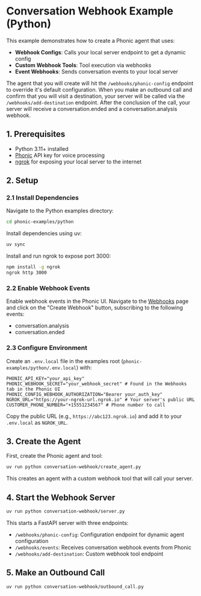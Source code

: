 # Conversation Webhook Example (Python)

This example demonstrates how to create a Phonic agent that uses:

- **Webhook Configs**: Calls your local server endpoint to get a dynamic config
- **Custom Webhook Tools**: Tool execution via webhooks  
- **Event Webhooks**: Sends conversation events to your local server

The agent that you will create will hit the `/webhooks/phonic-config` endpoint to override it's default configuration. When you make an outbound call and confirm that you will visit a destination, your server will be called via the `/webhooks/add-destination` endpoint. After the conclusion of the call, your server will receive a conversation.ended and a conversation.analysis webhook.

## 1. Prerequisites

- Python 3.11+ installed
- [Phonic](https://phonic.co) API key for voice processing
- [ngrok](https://ngrok.com) for exposing your local server to the internet

## 2. Setup

### 2.1 Install Dependencies

Navigate to the Python examples directory:

```bash
cd phonic-examples/python
```

Install dependencies using uv:

```bash
uv sync
```

Install and run ngrok to expose port 3000:

```bash
npm install -g ngrok
ngrok http 3000
```

### 2.2 Enable Webhook Events

Enable webhook events in the Phonic UI. Navigate to the [Webhooks](https://phonic.co/webhooks) page and click on the "Create Webhook" button, subscribing to the following events:

- conversation.analysis
- conversation.ended

### 2.3 Configure Environment

Create an `.env.local` file in the examples root (`phonic-examples/python/.env.local`) with:

```dotenv
PHONIC_API_KEY="your_api_key"
PHONIC_WEBHOOK_SECRET="your_webhook_secret" # Found in the Webhooks tab in the Phonic UI
PHONIC_CONFIG_WEBHOOK_AUTHORIZATION="Bearer your_auth_key"
NGROK_URL="https://your-ngrok-url.ngrok.io" # Your server's public URL
CUSTOMER_PHONE_NUMBER="+15551234567" # Phone number to call
```

Copy the public URL (e.g., `https://abc123.ngrok.io`) and add it to your `.env.local` as `NGROK_URL`.

## 3. Create the Agent

First, create the Phonic agent and tool:

```bash
uv run python conversation-webhook/create_agent.py
```

This creates an agent with a custom webhook tool that will call your server.

## 4. Start the Webhook Server

```bash
uv run python conversation-webhook/server.py
```

This starts a FastAPI server with three endpoints:

- `/webhooks/phonic-config`: Configuration endpoint for dynamic agent configuration
- `/webhooks/events`: Receives conversation webhook events from Phonic
- `/webhooks/add-destination`: Custom webhook tool endpoint

## 5. Make an Outbound Call

```bash
uv run python conversation-webhook/outbound_call.py
```
